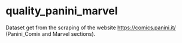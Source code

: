 # quality_panini_marvel
Dataset get from the scraping of the website https://comics.panini.it/ (Panini_Comix and Marvel sections).
